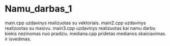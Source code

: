 # Namu_darbas_1
main.cpp uzdavinys realizuotas su vektoriais.
main2.cpp uzdavinys realizuotas su masivu.
main3.cpp uzdavinys realizuotas kai namu darbu kiekis nezinomas nuo pradziu.
mediana.cpp pridetas medianos skaiciavimas ir isvedimas.
